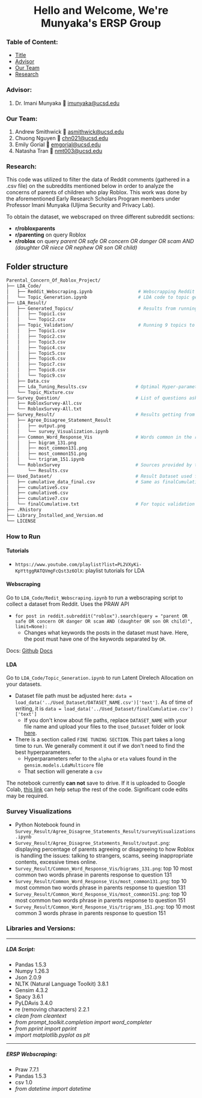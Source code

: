 <h1 style="text-align: center;">Hello and Welcome, We're Munyaka's ERSP Group</h1> 

### Table of Content:
- [Title](https://github.com/Munyaka-ERSP/LDA_Analysis?tab=readme-ov-file#hello-and-welcome-were-ersp-munyakas-group)
- [Advisor](https://github.com/Munyaka-ERSP/LDA_Analysis?tab=readme-ov-file#advisor)
- [Our Team](https://github.com/Munyaka-ERSP/LDA_Analysis?tab=readme-ov-file#our-team-consists-of)
- [Research](https://github.com/Munyaka-ERSP/LDA_Analysis?tab=readme-ov-file#research)

### Advisor:
1. Dr. Imani Munyaka :email: imunyaka@ucsd.edu

### Our Team:
1. Andrew Smithwick  :email: asmithwick@ucsd.edu
1. Chuong Nguyen :email: chn021@ucsd.edu
1. Emily Gorial  :email: emgorial@ucsd.edu
1. Natasha Tran  :email: nmt003@ucsd.edu

### Research:

This code was utilized to filter the data of Reddit comments (gathered in a .csv file) on the subreddits mentioned below in order to analyze the concerns of parents of children who play Roblox. This work was done by the aforementioned Early Research Scholars Program members under Professor Imani Munyaka (Uljima Security and Privacy Lab).

To obtain the dataset, we webscraped on three different subreddit sections:

- **r/robloxparents** 
- **r/parenting** on query Roblox
- **r/roblox** on query *parent OR safe OR concern OR danger OR scam AND (daughter OR niece OR nephew OR son OR child)*

## Folder structure

```bash
Parental_Concern_Of_Roblox_Project/
├── LDA_Code/
│   ├── Reddit_Webscraping.ipynb                 # Webscrapping Reddit on post related to Roblox
│   └── Topic_Generation.ipynb                   # LDA code to topic generation
├── LDA_Result/                             
│   ├── Generated_Topics/                        # Results from running LDA
│   │   ├── Topic1.csv                           
│   │   └── Topic2.csv
│   ├── Topic_Validation/                        # Running 9 topics to validate the Theme via manual comparisons
│   │   ├── Topic1.csv
│   │   ├── Topic2.csv
│   │   ├── Topic3.csv
│   │   ├── Topic4.csv
│   │   ├── Topic5.csv
│   │   ├── Topic6.csv
│   │   ├── Topic7.csv
│   │   ├── Topic8.csv
│   │   └── Topic9.csv
│   ├── Data.csv
│   ├── Lda_Tuning_Results.csv                  # Optimal Hyper-parameter for LDA 2 Topic Results
│   └── Topic_Mixture.csv
├── Survey_Question/                            # List of questions asked in the Survey
│   ├── RobloxSurvey-All.csv
│   └── RobloxSurvey-All.txt
├── Survey_Result/                              # Results getting from the Survey 
│   ├── Agree_Disagree_Statement_Result
│   │   ├── output.png
│   │   └── survey_Visualization.ipynb
│   ├── Common_Word_Response_Vis                # Words common in the responses for questions 131 and 151 of the Survey
│   │   ├── bigram_131.png
│   │   ├── most_common131.png
│   │   ├── most_common151.png
│   │   └── trigram_151.ipynb
│   └── RobloxSurvey                            # Sources provided by the people to solve the issues
│       └── Results.csv
├── Used_Dataset/                               # Result Dataset used for LDA Analysis. One of cumulative 5/6/7 was used to generate 2 topics
│   ├── cumulative_data_final.csv               # Same as finalCumulative.txt, but also includes user IDS
│   ├── cumulative5.csv
│   ├── cumulative6.csv
│   ├── cumulative7.csv                         
│   └── finalCumulative.txt                     # For topic validation
├── .Rhistory                             
├── Library_Installed_and_Version.md
└── LICENSE
```

### How to Run

#### Tutorials
- `https://www.youtube.com/playlist?list=PL2VXyKi-KpYttggRATQVmgFcQst3z6OlX`: playlist tutorials for LDA

#### Webscraping

Go to `LDA_Code/Redit_Webscraping.ipynb` to run a webscraping script to collect a dataset from Reddit. Uses the PRAW API
- `for post in reddit.subreddit("roblox").search(query = "parent OR safe OR concern OR danger OR scam AND (daughter OR son OR child)", limit=None):`
    - Changes what keywords the posts in the dataset must have. Here, the post must have one of the keywords separated by `OR`.

Docs:
[Github](https://github.com/praw-dev/praw)
[Docs](https://praw.readthedocs.io/en/stable/)

#### LDA

Go to `LDA_Code/Topic_Generation.ipynb` to run Latent Direlech Allocation on your datasets.
- Dataset file path must be adjusted here: `data = load_data('../Used_Dataset/DATASET_NAME.csv')['text']`. As of time of writing, it is `data = load_data('../Used_Dataset/finalCumulative.csv')['text']`
    - If you don't know about file paths, replace `DATASET_NAME` with your file name and upload your files to the `Used_Dataset` folder or look [here](https://www.pythoncheatsheet.org/cheatsheet/file-directory-path).
- There is a section called `FINE TUNING SECTION`. This part takes a long time to run. We generally comment it out if we don't need to find the best hyperparameters. 
    - Hyperparameters refer to the `alpha` or `eta` values found in the `gensim.models.LdaMulticore` file
    - That section will generate a `csv`

The notebook currently **can not** save to drive. If it is uploaded to Google Colab, [this link](https://colab.research.google.com/notebooks/io.ipynb) can help setup the rest of the code. Significant code edits may be required.

### Survey Visualizations
- Python Notebook found in `Survey_Result/Agree_Disagree_Statements_Result/surveyVisualizations.ipynb`
- `Survey_Result/Agree_Disagree_Statements_Result/output.png`: displaying percentage of parents agreeing or disagreeing to how Roblox is handling the issues: talking to strangers, scams, seeing inappropriate contents, excessive times online. 
- `Survey_Result/Common_Word_Response_Vis/bigrams_131.png`: top 10 most common two words phrase in parents response to question 131
- `Survey_Result/Common_Word_Response_Vis/most_common131.png`: top 10 most common two words phrase in parents response
to question 131
- `Survey_Result/Common_Word_Response_Vis/most_common151.png`: top 10 most common two words phrase in parents response to question 151
- `Survey_Result/Common_Word_Response_Vis/trigrams_151.png`: top 10 most common 3 words phrase in parents response to question 151


### Libraries and Versions:
---
##### LDA Script:
- Pandas 1.5.3
- Numpy 1.26.3
- Json 2.0.9
- NLTK (Natural Language Toolkit) 3.8.1
- Gensim 4.3.2
- Spacy 3.6.1
- PyLDAvis 3.4.0
- re (removing characters) 2.2.1
- *clean from cleantext*
- *from prompt_toolkit.completion import word_completer*
- *from pprint import pprint*
- *import matplotlib.pyplot as plt*
---

##### ERSP Webscraping:
- Praw 7.7.1
- Pandas 1.5.3
- csv 1.0
- *from datetime import datetime*
